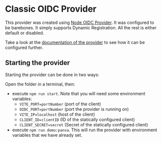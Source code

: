 # Classic OIDC Provider

This provider was created using [Node OIDC Provider](https://github.com/panva/node-oidc-provider). It was configured to be barebones. It simply supports Dynamic Registration. All the rest is either default or disabled.

Take a look at the [documentation of the provider](../../docs/modules/providers/pages/oidc_provider.adoc) to see how it can be configured further.

## Starting the provider

Starting the provider can be done in two ways:

Open the folder in a terminal, then:
- execute `npm run start`. Note that you will need some environment variables:
    - `VITE_PORT=portNumber` (port of the client)
    - `OIDC_PORT=portNumber` (port the provider is running on)
    - `VITE_IP=localhost` (host of the client)
    - `CLIENT_ID=clientID` (ID of the statically configured client)
    - `CLIENT_SECRET=secret` (Secret of the statically configured client)
- execute `npm run demo:panva`. This will run the provider with environment variables that we have already set.